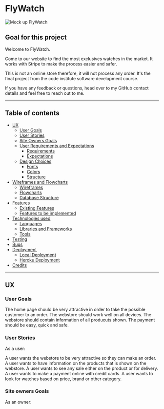 # **FlyWatch**

![Mock up FlyWatch]()

## **Goal for this project** 

Welcome to FlyWatch.

Come to our website to find the most exclusives watches in the market.
It works with Stripe to make the process easier and safer.

This is not an online store therefore, it will not process any order.
It's the final project from the code institute software development course.

If you have any feedback or questions, head over to my GitHub contact details and feel free to reach out to me.

---
<a></a>

## Table of contents 
* [UX](#ux)
    * [User Goals](#user-goals)
    * [User Stories](#user-stories)
    * [Site Owners Goals](#site-owners-goals)
    * [User Requirements and Expectations](#user-requirements-and-expectations)
        * [Requirements](#requirements)
        * [Expectations](#expectations)
    * [Design Choices](#design-choices)
        * [Fonts](#fonts)
        * [Colors](#colors)
        * [Structure](#structure)
* [Wireframes and Flowcharts](#wireframes-and-flowcharts)
    * [Wireframes](#wireframes)
    * [Flowcharts](#flowcharts)
    * [Database Structure](#database-structure)
* [Features](#features)
    * [Existing Features](#existing-features)
    * [Features to be implemented](#features-to-be-implemented)
* [Technologies used](#technologies-used)
    * [Languages](#languages)
    * [Libraries and Frameworks](#libraries-and-frameworks)
    * [Tools](#tools)
* [Testing](#testing)
* [Bugs](#bugs)
* [Deployment](#deployment)
    * [Local Deployment](#local-deployment)
    * [Heroku Deployment](#heroku-deployment)
* [Credits](#credits)

--- 

<a name="ux"></a>

## **UX**

<a></a>

### **User Goals**

The home page should be very attractive in order to take the possible customer to an order.
The webstore should work well on all devices.
The webstore should contain information of all producuts shown.
The payment should be easy, quick and safe.

<a></a>

### **User Stories**

As a user:

A user wants the webstore to be very attractive so they can make an order.
A user wants to have information on the products that is shown on the webstore.
A user wants to see any sale either on the product or for delivery.
A user wants to make a payment online with credit cards.
A user wants to look for watches based on price, brand or other category.

### **Site owners Goals**

As an owner:

